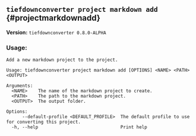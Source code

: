 ## `tiefdownconverter project markdown add` {#projectmarkdownadd}

**Version:** `tiefdownconverter 0.8.0-ALPHA`

### Usage:
```
Add a new markdown project to the project.

Usage: tiefdownconverter project markdown add [OPTIONS] <NAME> <PATH> <OUTPUT>

Arguments:
  <NAME>    The name of the markdown project to create.
  <PATH>    The path to the markdown project.
  <OUTPUT>  The output folder.

Options:
      --default-profile <DEFAULT_PROFILE>  The default profile to use for converting this project.
  -h, --help                               Print help
```

